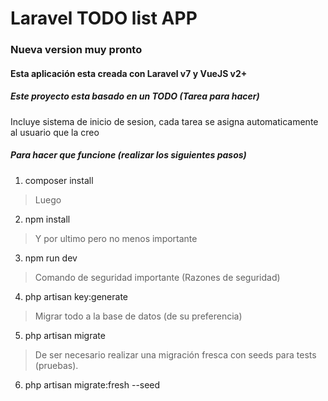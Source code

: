 # Laravel TODO list APP
### Nueva version muy pronto
#### Esta aplicación esta creada con Laravel v7 y VueJS v2+
##### Este proyecto esta basado en un TODO (Tarea para hacer)
Incluye sistema de inicio de sesion, cada tarea se asigna automaticamente al usuario que la creo
##### Para hacer que funcione (realizar los siguientes pasos)
1. composer install
> Luego
2. npm install
> Y por ultimo pero no menos importante
3. npm run dev
> Comando de seguridad importante (Razones de seguridad)
4. php artisan key:generate
> Migrar todo a la base de datos (de su preferencia)
5. php artisan migrate
> De ser necesario realizar una migración fresca con seeds para tests (pruebas).
6. php artisan migrate:fresh --seed
